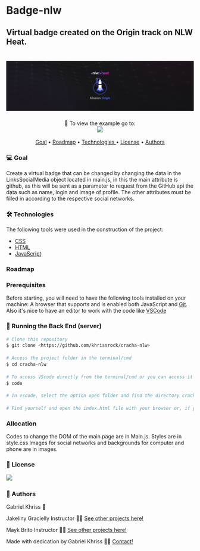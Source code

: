 # Badge-nlw
## Virtual badge created on the Origin track on NLW Heat.


<h1 align="center">
  <img alt="NextLevelWeekHeatOrigin" title="#NextLevelWeek" src="./images/Capa_-_Notion_4.png" />
</h1>

<p align="center">🚀 To view the example go to: 
<a href="https://khrissrock.github.io/Cracha-nlw/index.html"><br><img src="https://img.shields.io/static/v1?label=Pag&message=Cracha-nlw&color=7159c1&style=for-the-badge&logo=ghost"/></a>
</p>



<p align="center">
 <a href="#goal">Goal</a> •
 <a href="#roadmap">Roadmap</a> • 
 <a href="#technologies"> Technologies </a> • 
 <a href="#license">License</a> • 
 <a href="#authors">Authors</a>
</p>


### 💻 Goal
 
 Create a virtual badge that can be changed by changing the data in the LinksSocialMedia object located in main.js, in this the main attribute is github, as this will be sent as a parameter to request from the GitHub api the data such as name, login and image of profile. The other attributes must be filled in according to the respective social networks.


### 🛠 Technologies

The following tools were used in the construction of the project:

- [CSS](https://developer.mozilla.org/pt-BR/docs/Web/CSS)
- [HTML](https://developer.mozilla.org/pt-BR/docs/Web/HTML)
- [JavaScript](https://developer.mozilla.org/pt-BR/docs/Web/JavaScript)

### Roadmap

### Prerequisites

Before starting, you will need to have the following tools installed on your machine:
A browser that supports and is enabled both JavaScript and [Git](https://git-scm.com).
Also it's nice to have an editor to work with the code like [VSCode](https://code.visualstudio.com/)


### 🎲 Running the Back End (server)

```bash
# Clone this repository
$ git clone <https://github.com/khrissrock/cracha-nlw>

# Access the project folder in the terminal/cmd
$ cd cracha-nlw

# To access VScode directly from the terminal/cmd or you can access it manually from your device
$ code

# In vscode, select the option open folder and find the directory cracha-nlw

# Find yourself and open the index.html file with your browser or, if you have installed the VScode LiveServer extension, open it with LiveServer

```
### Allocation

Codes to change the DOM of the main page are in Main.js.
Styles are in style.css
Images for social networks and backgrounds for computer and phone are in images.


### :memo: License

<img src="https://img.shields.io/github/license/khrissrock/cracha-nlw"/> 

### 🦸 Authors

Gabriel Khriss :japanese_goblin: 

Jakeliny Gracielly Instructor 👨‍🚀 <a href="https://github.com/jakeliny"> See other projects here!<a>

Mayk Brito Instructor 👨‍🚀 <a href="https://github.com/maykbrito">See other projects here!<a>


Made with dedication by Gabriel Khriss 👋🏽 <a href="https://linktr.ee/khriss_gabriel">Contact!<a>
